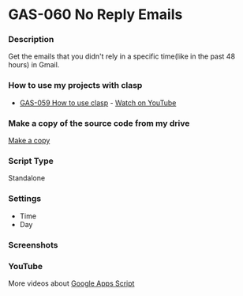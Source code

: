 # GAS-060 No Reply Emails

### Description
Get the emails that you didn't rely in a specific time(like in the past 48 hours) in Gmail.

### How to use my projects with clasp
* [GAS-059 How to use clasp](https://github.com/ashtonfei/google-apps-script-projects/tree/GAS-059) - [Watch on YouTube](https://youtu.be/V-oE2OyvTKM)

### Make a copy of the source code from my drive
[Make a copy](https://script.google.com/d/1Tsn__jf1XFpfOjT_PmJxejAEjqrP60dtwJhYLJk-JBz0ZuiKbugjZ_dL/edit?usp=sharing)

### Script Type
Standalone


### Settings
* Time
* Day

### Screenshots


### YouTube
More videos about [Google Apps Script](https://www.youtube.com/playlist?list=PLQhwjnEjYj8Bf_EZDrrcmkB9vcB9Sk3x0)

